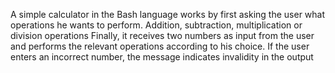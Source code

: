 A simple calculator in the Bash language works by first asking the user what operations he wants to perform.
Addition, subtraction, multiplication or division operations
Finally, it receives two numbers as input from the user and performs the relevant operations according to his choice.
If the user enters an incorrect number, the message indicates invalidity in the output
